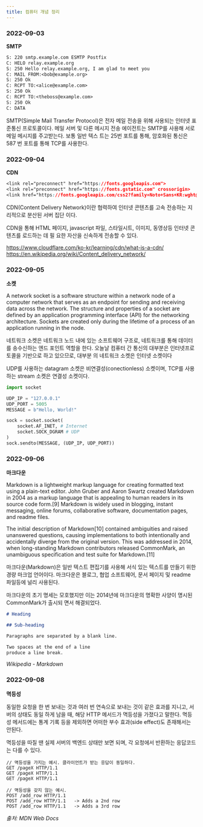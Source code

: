 ```yaml
---
title: 컴퓨터 개념 정리
---
```


### 2022-09-03

**SMTP**

```txt
S: 220 smtp.example.com ESMTP Postfix
C: HELO relay.example.org
S: 250 Hello relay.example.org, I am glad to meet you
C: MAIL FROM:<bob@example.org>
S: 250 Ok
C: RCPT TO:<alice@example.com>
S: 250 Ok
C: RCPT TO:<theboss@example.com>
S: 250 Ok
C: DATA
```

SMTP(Simple Mail Transfer Protocol)은 전자 메일 전송을 위해 사용되는 인터넷 표준통신 프로토콜이다.
메일 서버 및 다른 메시지 전송 에이전트는 SMTP를 사용해 서로메일 메시지를 주고받는다. 보통 일반 텍스
트는 25번 포트를 통해, 암호화된 통신은 587 번 포트를 통해 TCP를 사용한다.

### 2022-09-04

**CDN**

```css
<link rel="preconnect" href="https://fonts.googleapis.com">
<link rel="preconnect" href="https://fonts.gstatic.com" crossorigin>
<link href="https://fonts.googleapis.com/css2?family=Noto+Sans+KR:wght@300&display=swap" rel="stylesheet">
```

CDN(Content Delivery Network)이란 협력하여 인터넷 콘텐츠를 고속 전송하는 지리적으로 분산된 서버 집단
이다.

CDN을 통해 HTML 페이지, javascript 파일, 스타일시트, 이미지, 동영상등 인터넷 콘텐츠를 로드하는 데 필
요한 자산을 신속하게 전송할 수 있다.

https://www.cloudflare.com/ko-kr/learning/cdn/what-is-a-cdn/
https://en.wikipedia.org/wiki/Content_delivery_network/

### 2022-09-05

**소켓**

A network socket is a software structure within a network node of a computer network that serves as
an endpoint for sending and receiving data across the network. The structure and properties of a
socket are defined by an application programming interface (API) for the networking architecture.
Sockets are created only during the lifetime of a process of an application running in the node.

네트워크 소켓은 네트워크 노드 내에 있는 소프트웨어 구조로, 네트워크를 통해 데이터를 송수신하는 엔드
포인트 역할을 한다. 오늘날 컴퓨터 간 통신의 대부분은 인터넷프로토콜을 기반으로 하고 있으므로, 대부분
의 네트워크 소켓은 인터넷 소켓이다

UDP를 사용하는 datagram 소켓은 비연결성(conectionless) 소켓이며, TCP를 사용하는 stream 소켓은 연결성
소켓이다.

```python
import socket

UDP_IP = "127.0.0.1"
UDP_PORT = 5005
MESSAGE = b"Hello, World!"

sock = socket.socket(
    socket.AF_INET, # Internet
    socket.SOCK_DGRAM # UDP
)
sock.sendto(MESSAGE, (UDP_IP, UDP_PORT))
```

### 2022-09-06

**마크다운**

Markdown is a lightweight markup language for creating formatted text using a plain-text editor.
John Gruber and Aaron Swartz created Markdown in 2004 as a markup language that is appealing to
human readers in its source code form.[9] Markdown is widely used in blogging, instant messaging,
online forums, collaborative software, documentation pages, and readme files.

The initial description of Markdown[10] contained ambiguities and raised unanswered questions,
causing implementations to both intentionally and accidentally diverge from the original version.
This was addressed in 2014, when long-standing Markdown contributors released CommonMark, an
unambiguous specification and test suite for Markdown.[11]

마크다운(Markdown)은 일반 텍스트 편집기를 사용해 서식 있는 텍스트를 만들기 위한경량 마크업 언어이다.
마크다운은 블로그, 협업 소프트웨어, 문서 페이지 및 readme 파일등에 널리 사용된다.

마크다운의 초기 명세는 모호했지만 이는 2014년에 마크다운의 명확한 사양이 명시된 CommonMark가 출시되
면서 해결되었다.

```md
# Heading

## Sub-heading

Paragraphs are separated by a blank line.

Two spaces at the end of a line  
produce a line break.
```

_Wikipedia - Markdown_

### 2022-09-08

**멱등성**

동일한 요청을 한 번 보내는 것과 여러 번 연속으로 보내는 것이 같은 효과를 지니고, 서버의 상태도 동일
하게 남을 때, 해당 HTTP 메서드가 멱등성을 가졌다고 말한다. 멱등성 메서드에는 통계 기록 등을 제외하면
어떠한 부수 효과(side effect)도 존재해서는 안된다.

멱등성을 따질 땐 실제 서버의 백엔드 상태만 보면 되며, 각 요청에서 반환하는 응답코드는 다를 수 있다.

```http
// 멱등성을 가지는 예시. 클라이언트가 받는 응답이 동일하다.
GET /pageX HTTP/1.1
GET /pageX HTTP/1.1
GET /pageX HTTP/1.1

// 멱등성을 갖지 않는 예시.
POST /add_row HTTP/1.1
POST /add_row HTTP/1.1   -> Adds a 2nd row
POST /add_row HTTP/1.1   -> Adds a 3rd row
```

_출처: MDN Web Docs_
